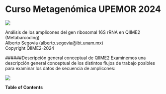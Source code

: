 # Curso Metagenómica UPEMOR 2024
![](https://qiime2.org/assets/img/qiime2.svg)

Análisis de los amplicones del gen ribosomal 16S rRNA en QIIME2 (Metabarcoding)                   
Alberto Segovia (alberto.segovia@ibt.unam.mx)                       
Copyright QIIME2-2024	

######Descripción general conceptual de QIIME2 
Examinemos una descripción general conceptual de los distintos flujos de trabajo posibles para examinar los datos de secuencia de amplicones:

![](https://docs.qiime2.org/2023.9/_images/overview.png)


**Table of Contents**
